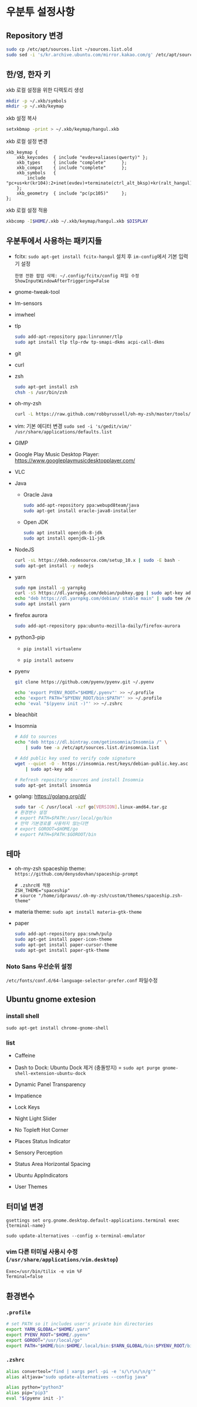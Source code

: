 # 우분투 설정사항

## Repository 변경

```sh
sudo cp /etc/apt/sources.list ~/sources.list.old
sudo sed -i 's/kr.archive.ubuntu.com/mirror.kakao.com/g' /etc/apt/sources.list
```

## 한/영, 한자 키

xkb 로컬 설정을 위한 디렉토리 생성

```sh
mkdir -p ~/.xkb/symbols
mkdir -p ~/.xkb/keymap
```
xkb 설정 복사

```sh
setxkbmap -print > ~/.xkb/keymap/hangul.xkb
```

xkb 로컬 설정 변경

```text
xkb_keymap {
    xkb_keycodes  { include "evdev+aliases(qwerty)" };
    xkb_types     { include "complete"      };
    xkb_compat    { include "complete"      };
    xkb_symbols   {
        include "pc+us+kr(kr104):2+inet(evdev)+terminate(ctrl_alt_bksp)+kr(ralt_hangul)+kr(rctrl_hanja)"
    };
    xkb_geometry  { include "pc(pc105)"     };
};
```

xkb 로컬 설정 적용

```sh
xkbcomp -I$HOME/.xkb ~/.xkb/keymap/hangul.xkb $DISPLAY
```

## 우분투에서 사용하는 패키지들

- fcitx: `sudo apt-get install fcitx-hangul` 설치 후 `im-config`에서 기본 입력기 설정

  ```text
  한영 전환 팝업 삭제: ~/.config/fcitx/config 파일 수정
  ShowInputWindowAfterTriggering=False
  ```

- gnome-tweak-tool

- lm-sensors

- imwheel

- tlp

  ```sh
  sudo add-apt-repository ppa:linrunner/tlp
  sudo apt install tlp tlp-rdw tp-smapi-dkms acpi-call-dkms
  ```
  
- git

- curl

- zsh

  ```sh
  sudo apt-get install zsh
  chsh -s /usr/bin/zsh
  ```
  
- oh-my-zsh

  ```sh
  curl -L https://raw.github.com/robbyrussell/oh-my-zsh/master/tools/install.sh | sh
  ```
  
- vim: 기본 에디터 변경 `sudo sed -i 's/gedit/vim/' /usr/share/applications/defaults.list`

- GIMP

- Google Play Music Desktop Player: <https://www.googleplaymusicdesktopplayer.com/>

- VLC

- Java

  - Oracle Java
  
    ```sh
    sudo add-apt-repository ppa:webupd8team/java
    sudo apt-get install oracle-java8-installer
    ```
    
  - Open JDK
  
    ```sh
    sudo apt install openjdk-8-jdk
    sudo apt install openjdk-11-jdk
    ```
    
- NodeJS

  ```sh
  curl -sL https://deb.nodesource.com/setup_10.x | sudo -E bash -
  sudo apt-get install -y nodejs
  ```
  
- yarn

  ```sh
  sudo npm install -g yarnpkg
  curl -sS https://dl.yarnpkg.com/debian/pubkey.gpg | sudo apt-key add -
  echo "deb https://dl.yarnpkg.com/debian/ stable main" | sudo tee /etc/apt/sources.list.d/yarn.list
  sudo apt install yarn
  ```
  
- firefox aurora

  ```sh
  sudo add-apt-repository ppa:ubuntu-mozilla-daily/firefox-aurora
  ```
  
- python3-pip

  - `pip install virtualenv`
  
  - `pip install autoenv`

- pyenv

  ```sh
  git clone https://github.com/pyenv/pyenv.git ~/.pyenv

  echo 'export PYENV_ROOT="$HOME/.pyenv"' >> ~/.profile
  echo 'export PATH="$PYENV_ROOT/bin:$PATH"' >> ~/.profile
  echo 'eval "$(pyenv init -)"' >> ~/.zshrc
  ```

- bleachbit

- Insomnia

  ```sh
  # Add to sources
  echo "deb https://dl.bintray.com/getinsomnia/Insomnia /" \
      | sudo tee -a /etc/apt/sources.list.d/insomnia.list

  # Add public key used to verify code signature
  wget --quiet -O - https://insomnia.rest/keys/debian-public.key.asc \
      | sudo apt-key add -

  # Refresh repository sources and install Insomnia
  sudo apt-get install insomnia
  ```

- golang: <https://golang.org/dl/>

  ```sh
  sudo tar -C /usr/local -xzf go[VERSION].linux-amd64.tar.gz
  # 환경변수 설정
  # export PATH=$PATH:/usr/local/go/bin
  # 만약 기본경로를 사용하지 않는다면
  # export GOROOT=$HOME/go
  # export PATH=$PATH:$GOROOT/bin
  ```

## 테마

- oh-my-zsh spaceship theme: `https://github.com/denysdovhan/spaceship-prompt`

  ```text
  # .zshrc에 적용
  ZSH_THEME="spaceship"
  # source "/home/idpravus/.oh-my-zsh/custom/themes/spaceship.zsh-theme"
  ```

- materia theme: `sudo apt install materia-gtk-theme`

- paper

  ```sh
  sudo add-apt-repository ppa:snwh/pulp
  sudo apt-get install paper-icon-theme
  sudo apt-get install paper-cursor-theme
  sudo apt-get install paper-gtk-theme
  ```

### Noto Sans 우선순위 설정

`/etc/fonts/conf.d/64-language-selector-prefer.conf` 파일수정

## Ubuntu gnome extesion

### install shell

`sudo apt-get install chrome-gnome-shell`

### list

- Caffeine

- Dash to Dock: Ubuntu Dock 제거 (충돌방지) = `sudo apt purge gnome-shell-extension-ubuntu-dock`

- Dynamic Panel Transparency

- Impatience

- Lock Keys

- Night Light Slider

- No Topleft Hot Corner

- Places Status Indicator

- Sensory Perception

- Status Area Horizontal Spacing

- Ubuntu AppIndicators

- User Themes

## 터미널 변경

`gsettings set org.gnome.desktop.default-applications.terminal exec {terminal-name}`

`sudo update-alternatives --config x-terminal-emulator`

### vim 다른 터미널 사용시 수정 (`/usr/share/applications/vim.desktop`)

```text
Exec=/usr/bin/tilix -e vim %F
Terminal=false
```

## 환경변수

### `.profile`

```sh
# set PATH so it includes user's private bin directories
export YARN_GLOBAL="$HOME/.yarn"
export PYENV_ROOT="$HOME/.pyenv"
export GOROOT="/usr/local/go"
export PATH="$HOME/bin:$HOME/.local/bin:$YARN_GLOBAL/bin:$PYENV_ROOT/bin:$GOROOT/bin:$PATH"
```

### `.zshrc`

```sh
alias converteol="find | xargs perl -pi -e 's/\r\n/\n/g'"
alias altjava="sudo update-alternatives --config java"

alias python="python3"
alias pip="pip3"
eval "$(pyenv init -)"
```
